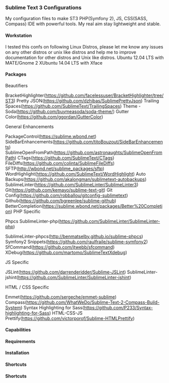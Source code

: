 ### Sublime Text 3 Configurations

My configuration files to make ST3 PHP(Symfony 2), JS, CSS(SASS, Compass) IDE with powerful tools. My real aim stay lightweight and stable.

#### Workstation

I tested this confs on following Linux Distros, please let me know any issues on any other distros or unix like distros and help me to improve documentation for other distros and Unix like distros. 
Ubuntu 12.04 LTS with MATE/Gnome 2
XUbuntu 14.04 LTS with Xface
#### Packages

  Beautifiers

  BracketHighlighter(https://github.com/facelessuser/BracketHighlighter/tree/ST3)
  Pretty JSON(https://github.com/dzhibas/SublimePrettyJson)
  Trailing Spaces(https://github.com/SublimeText/TrailingSpaces)
  Theme - Soda(https://github.com/buymeasoda/soda-theme/)
  Gutter Color(https://github.com/ggordan/GutterColor)

  General Enhancements

  PackageControl(https://sublime.wbond.net)
  SideBarEnhancements(https://github.com/titoBouzout/SideBarEnhancements)
  SublimeOpenFromPath(https://github.com/astronaughts/SublimeOpenFromPath)
  CTags(https://github.com/SublimeText/CTags)
  FileDiffs(https://github.com/colinta/SublimeFileDiffs)
  SFTP(http://wbond.net/sublime_packages/sftp)
  WordHighlight(https://github.com/SublimeText/WordHighlight)
  Auto Backups(https://github.com/akalongman/sublimetext-autobackups)
  SublimeLinter(https://github.com/SublimeLinter/SublimeLinter3)
  Git(https://github.com/kemayo/sublime-text-git)
  Git Config(https://github.com/robballou/gitconfig-sublimetext)
  Github(https://github.com/bgreenlee/sublime-github)
  BetterCompletion(https://sublime.wbond.net/packages/Better%20Completion)
  PHP Specific

  Phpcs
  SublimeLinter-php(https://github.com/SublimeLinter/SublimeLinter-php)

  SublimeLinter-phpcs(http://benmatselby.github.io/sublime-phpcs)
  Symfony2 Snippets(https://github.com/raulfraile/sublime-symfony2)
  SfCommand(https://github.com/jtwebb/sfcommand)
  XDebug(https://github.com/martomo/SublimeTextXdebug)

  JS Specific

  JSLint(https://github.com/darrenderidder/Sublime-JSLint)
  SublimeLinter-jshint(https://github.com/SublimeLinter/SublimeLinter-jshint)

  HTML / CSS Specific

  Emmet(https://github.com/sergeche/emmet-sublime)
  Compass(https://github.com/WhatWeDo/Sublime-Text-2-Compass-Build-System)
  Syntax Highlighting for Sass(https://github.com/P233/Syntax-highlighting-for-Sass)
  HTML-CSS-JS Prettify(https://github.com/victorporof/Sublime-HTMLPrettify)



#### Capabilities

#### Requirements

#### Installation

#### Shortcuts

#### Shortcuts
